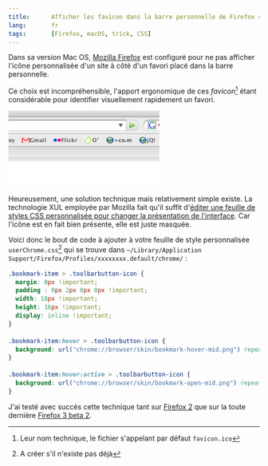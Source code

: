 ```yaml
---
title:      Afficher les favicon dans la barre personnelle de Firefox sous Mac OS
lang:       fr
tags:       [Firefox, macOS, trick, CSS]
---
```


Dans sa version Mac OS, [Mozilla Firefox](http://www.mozilla-europe.org/fr/products/firefox/) est configuré pour ne pas afficher l'icône personnalisée d'un site à côté d'un favori placé dans la barre personnelle.


Ce choix est incompréhensible, l'apport ergonomique de ces *favicon*[^1] étant considérable pour identifier visuellement rapidement un favori.

![](firefox-favicon-barre-personnelle.png "Des favicon dans la barre personnelle de Firefox, même sous Mac")

Heureusement, une solution technique mais relativement simple existe. La technologie XUL employée par Mozilla fait qu'il suffit d'[éditer une feuille de styles CSS personnalisée pour changer la présentation de l'interface](http://www.geckozone.org/forum/viewtopic.php?t=28965). Car l'icône est en fait bien présente, elle est juste masquée.

Voici donc le bout de code à ajouter à votre feuille de style personnalisée `userChrome.css`[^2] qui se trouve dans `~/Library/Application Support/Firefox/Profiles/xxxxxxxx.default/chrome/` :

```css
.bookmark-item > .toolbarbutton-icon {
  margin: 0px !important;
  padding : 0px 2px 0px 0px !important;
  width: 18px !important;
  height: 16px !important;
  display: inline !important;
}

.bookmark-item:hover > .toolbarbutton-icon {
  background: url("chrome://browser/skin/bookmark-hover-mid.png") repeat-x !important;
}

.bookmark-item:hover:active > .toolbarbutton-icon {
  background: url("chrome://browser/skin/bookmark-open-mid.png") repeat-x !important;
}
```

J'ai testé avec succès cette technique tant sur [Firefox 2](http://www.mozilla.com/en-US/firefox/all.html) que sur la toute dernière [Firefox 3 beta 2](http://www.mozilla.com/en-US/firefox/all-beta.html).


[^1]: Leur nom technique, le fichier s'appelant par défaut `favicon.ico`

[^2]: A créer s'il n'existe pas déjà
